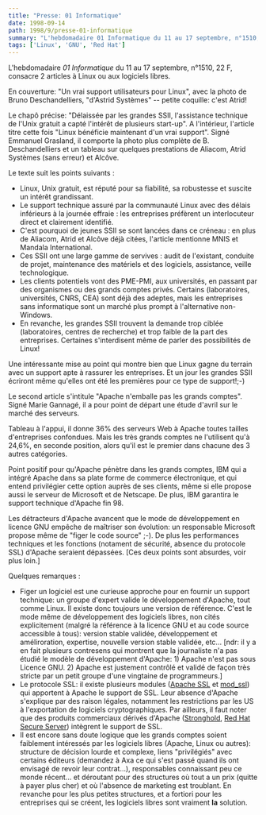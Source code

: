 ```yaml
---
title: "Presse: 01 Informatique"
date: 1998-09-14
path: 1998/9/presse-01-informatique
summary: "L'hebdomadaire 01 Informatique du 11 au 17 septembre, n°1510, 22 F, consacre 2 articles à Linux ou aux logiciels libres."
tags: ['Linux', 'GNU', 'Red Hat']
---
```


<P>
L'hebdomadaire <EM>01 Informatique</EM> du 11 au 17 septembre, n°1510, 22 F,
consacre 2 articles à Linux ou aux logiciels libres.
</P>

<P>
En couverture: "Un vrai support utilisateurs pour Linux", avec la photo
de Bruno Deschandelliers, "d'Astrid Systèmes" -- petite coquille: c'est
Atrid!
</P>

<P>
Le chapô précise: "Délaissée par les grandes SSII, l'assistance
technique de l'Unix gratuit a capté l'intérêt de plusieurs start-up".
A l'intérieur, l'article titre cette fois "Linux bénéficie maintenant
d'un vrai support". Signé Emmanuel Grasland, il comporte la photo plus
complète de B. Deschandelliers et un tableau sur quelques prestations de
Aliacom, Atrid Systèmes (sans erreur) et Alcôve.
</P>

<P>
Le texte suit les points suivants :
</P>

<UL>

<LI>Linux, Unix gratuit, est réputé pour sa fiabilité, sa robustesse et
suscite un intérêt grandissant.
<LI>Le support technique assuré par la communauté Linux avec des délais
inférieurs à la journée effraie : les entreprises préfèrent un
interlocuteur direct et clairement identifié.
<LI>C'est pourquoi de jeunes SSII se sont lancées dans ce créneau : en
plus de Aliacom, Atrid et Alcôve déjà citées, l'article mentionne MNIS
et Mandala International.
<LI>Ces SSII ont une large gamme de servives : audit de l'existant,
conduite de projet, maintenance des matériels et des logiciels,
assistance, veille technologique.
<LI>Les clients potentiels vont des PME-PMI, aux universités, en passant
par des organismes ou des grands comptes privés. Certains (laboratoires,
universités, CNRS, CEA) sont déjà des adeptes, mais les entreprises sans
informatique sont un marché plus prompt à l'alternative non-Windows.
<LI>En revanche, les grandes SSII trouvent la demande trop ciblée
(laboratoires, centres de recherche) et trop faible de la part des
entreprises. Certaines s'interdisent même de parler des possibilités de
Linux!
</UL>

<P>
Une intéressante mise au point qui montre bien que Linux gagne du
terrain avec un support apte à rassurer les entreprises. Et un jour les
grandes SSII écriront même qu'elles ont été les premières pour ce type
de support!;-)
</P>

<P>
Le second article s'intitule "Apache n'emballe pas les grands comptes".
Signé Marie Gannagé, il a pour point de départ une étude d'avril sur le
marché des serveurs.
</P>

<P>
Tableau à l'appui, il donne 36% des serveurs Web à Apache toutes tailles
d'entreprises confondues. Mais les très grands comptes ne l'utilisent
qu'à 24,6%, en seconde position, alors qu'il est le premier dans chacune
des 3 autres catégories.
</P>

<P>
Point positif pour qu'Apache pénètre dans les grands comptes, IBM qui a
intégré Apache dans sa plate forme de commerce électronique, et qui
entend privilégier cette option auprès de ses clients, même si elle
propose aussi le serveur de Microsoft et de Netscape. De plus, IBM
garantira le support technique d'Apache fin 98.
</P>

<P>
Les détracteurs d'Apache avancent que le mode de développement en
licence GNU empêche de maîtriser son évolution: un responsable
Microsoft propose même de "figer le code source" ;-). De plus les
performances techniques et les fonctions (notament de sécurité, absence
du protocole SSL) d'Apache seraient dépassées. [Ces deux points sont absurdes,
voir plus loin.]
</P>

<P>
Quelques remarques :
</P>

<UL>

<LI>Figer un logiciel est une curieuse approche pour en fournir un support
technique: un groupe d'expert valide le développement d'Apache, tout
comme Linux. Il existe donc toujours une version de référence. C'est le
mode même de développement des logiciels libres, non cités explicitement
(malgré la référence à la licence GNU et au code source accessible à
tous): version stable validée, développement et améliroration,
expertise, nouvelle version stable validée, etc...
[ndr: il y a en fait plusieurs contresens qui montrent que la journaliste
n'a pas étudié le modèle de développement d'Apache: 1) Apache n'est pas
sous Licence GNU. 2) Apache est justement contrôlé et validé de façon
très stricte par un petit groupe d'une vingtaine de programmeurs.]
<LI>Le protocole SSL: il existe plusieurs modules
(<A HREF="http://www.apache-ssl.org/">Apache SSL</A> et
<A HREF="http://www.engelschall.com/sw/mod_ssl/">mod_ssl</A>)
qui apportent à Apache le support de SSL. Leur absence d'Apache s'explique
par des raison légales, notamment les restrictions par les US à
l'exportation de logiciels cryptographiques. Par ailleurs, il faut
noter que des produits commerciaux dérivés d'Apache
(<A HREF="http://stronghold.ukweb.com/">Stronghold</A>,
<A HREF="http://www.redhat.com/products/product-details.phtml?id=rhsa">Red Hat Secure Server</A>) intègrent le support de SSL.
<LI>Il est encore sans doute logique que les grands comptes soient
faiblement intéressés par les logiciels libres (Apache, Linux ou autres):
structure de décision lourde et complexe, liens "privilégiés" avec
certains éditeurs (demandez à Axa ce qui s'est passé quand ils ont
envisagé de revoir leur contrat...), responsables connaissant peu ce
monde récent... et déroutant pour des structures où tout a un prix
(quitte à payer plus cher) et où l'absence de marketing est troublant.
En revanche pour les plus petites structures, et a fortiori pour les
entreprises qui se créent, les logiciels libres sont vraiment <B>la</B>
solution.
</UL>


